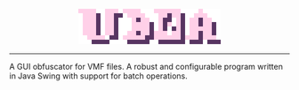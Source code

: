 <p align="center">
    <img src="https://raw.githubusercontent.com/LAL4F/Uboa-VMF-Obfuscator/master/src/main/resources/images/uboaLogo.png">
</p>

---

A GUI obfuscator for VMF files. A robust and configurable program written in Java Swing with support for batch operations.
